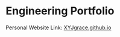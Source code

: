 # Engineering Portfolio

Personal Website Link: [XYJgrace.github.io](https://XYJgrace.github.io "Personal Website") <br />
